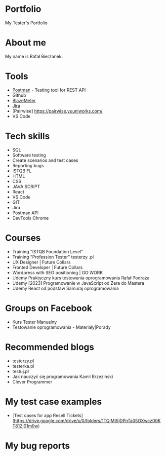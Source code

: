 # Portfolio
My Tester's Portfolio

# About me
My name is Rafał Bierzanek. 
# Tools
  - [Postman](https://www.postman.com/) - Testing tool for REST API
  - Github
  - [BlazeMeter](https://www.blazemeter.com/) 
  - [Jira](https://www.atlassian.com/software/jira0)
  - [Pairwise] https://pairwise.yuuniworks.com/
  - VS Code
  
# Tech skills
  - SQL
  - Software testing
  - Create scenarios and test cases
  - Reporting bugs
  - ISTQB FL
  - HTML
  - CSS
  - JAVA SCRIPT
  - React
  - VS Code
  - GIT
  - Jira
  - Postman API
  - DevTools Chrome 
  
 
# Courses
  - Training "ISTQB Foundation Level" 
  - Training "Profession Tester" testerzy .pl
  - UX Designer | Future Collars
  - Fronted Developer | Future Collars
  - Wordpress with SEO positioning | GO WORK
  - Udemy Praktyczny kurs testowania oprogramowania Rafał Podraża
  - Udemy [2023] Programowanie w JavaScript od Zera do Mastera
  - Udemy React od podstaw Samuraj oprogramowania
 


# Groups on Facebook

  - Kurs Tester Manualny
  - Testowanie oprogramowania - Materiały|Porady 
# Recommended blogs
  - testerzy.pl
  - testerka.pl
  - testuj.pl
  - Jak nauczyć się programowania Kamil Brzeziński
  - Clever Programmer 
# My test case examples
  - [Test cases for app Resell Tickets] (https://drive.google.com/drive/u/0/folders/1TQjMt5jDPnTa05OXwcz00KT81Zj01m0w)
 
# My bug reports
 
      
